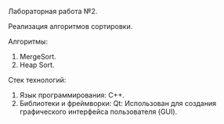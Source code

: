 Лабораторная работа №2.

Реализация алгоритмов сортировки.

Алгоритмы:
  1. MergeSort.
  2. Heap Sort.
     
Стек технологий:
  1. Язык программирования: C++.
  2. Библиотеки и фреймворки: Qt: Использован для создания графического интерфейса пользователя (GUI).
